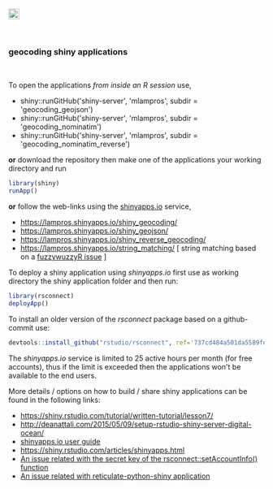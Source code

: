 <br>

<a href="https://www.buymeacoffee.com/VY0x8snyh" target="_blank"><img src="https://www.buymeacoffee.com/assets/img/custom_images/orange_img.png" alt="Buy Me A Coffee" height="21px" ></a>

<br>


### **geocoding shiny applications**

<br>

To open the applications *from inside an R session* use,

* shiny::runGitHub('shiny-server', 'mlampros', subdir = 'geocoding_geojson')
* shiny::runGitHub('shiny-server', 'mlampros', subdir = 'geocoding_nominatim')
* shiny::runGitHub('shiny-server', 'mlampros', subdir = 'geocoding_nominatim_reverse')

**or** download the repository then make one of the applications your working directory and run

```R
library(shiny)
runApp()

```

**or** follow the web-links using the [shinyapps.io](http://www.shinyapps.io/) service,

* https://lampros.shinyapps.io/shiny_geocoding/
* https://lampros.shinyapps.io/shiny_geojson/
* https://lampros.shinyapps.io/shiny_reverse_geocoding/
* https://lampros.shinyapps.io/string_matching/  [ string matching based on a [fuzzywuzzyR issue](https://github.com/mlampros/fuzzywuzzyR/issues/4) ]

To deploy a shiny application using *shinyapps.io* first use as working directory the shiny application folder and then run:

```R
library(rsconnect)
deployApp()

```

To install an older version of the *rsconnect* package based on a github-commit use:

```R
devtools::install_github("rstudio/rsconnect", ref='737cd484a501da5589fe49ca3ee43a4b225366af')

```

The *shinyapps.io* service is limited to 25 active hours per month (for free accounts), thus if the limit is exceeded then the applications won't be available to the end users.


More details / options on how to build / share shiny applications can be found in the following links:

* https://shiny.rstudio.com/tutorial/written-tutorial/lesson7/ <br>
* http://deanattali.com/2015/05/09/setup-rstudio-shiny-server-digital-ocean/
* [shinyapps.io user guide](https://docs.rstudio.com/shinyapps.io/index.html)
* https://shiny.rstudio.com/articles/shinyapps.html
* [An issue related with the secret key of the rsconnect::setAccountInfo() function](https://groups.google.com/forum/#!msg/shiny-discuss/n9Qf6tVyR9Q/AOwQSK--BgAJ)
* [An issue related with reticulate-python-shiny application](https://community.rstudio.com/t/problem-deploying-app-using-a-virtual-env-with-reticulate-to-run-python-code-in-app-error-virtual-environment-permission-denied/25283/15)
